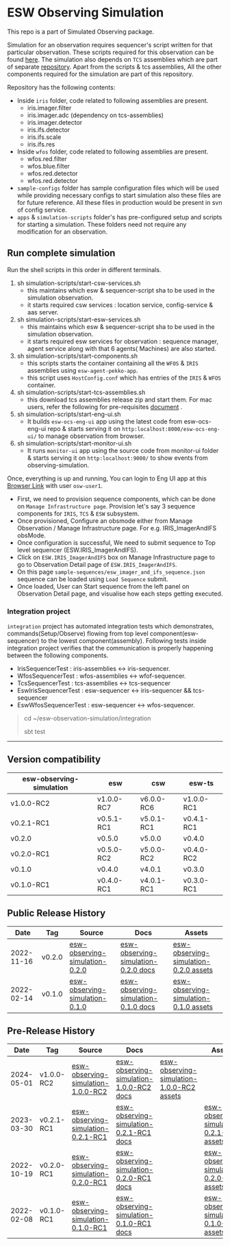 # ESW Observing Simulation

This repo is a part of Simulated Observing package.

Simulation for an observation requires sequencer's script written for that particular observation. These scripts
required for this observation can be
found [here](https://github.com/tmtsoftware/sequencer-scripts/tree/esw-observing-simulation). The simulation also
depends on `TCS` assemblies which are part of separate [repository](https://github.com/tmtsoftware/tcs-vslice-0.4).
Apart from the scripts & tcs assemblies, All the other components required for the simulation are part of this
repository.

Repository has the following contents:

- Inside `iris` folder, code related to following assemblies are present.
    - iris.imager.filter
    - iris.imager.adc (dependency on tcs-assemblies)
    - iris.imager.detector
    - iris.ifs.detector
    - iris.ifs.scale
    - iris.ifs.res
- Inside `wfos` folder, code related to following assemblies are present.
    - wfos.red.filter
    - wfos.blue.filter
    - wfos.red.detector
    - wfos.red.detector
- `sample-configs` folder has sample configuration files which will be used while providing necessary configs to start
  simulation also these files are for future reference. All these files in production would be present in svn of config
  service.
- `apps` & `simulation-scripts` folder's has pre-configured setup and scripts for starting a simulation. These folders
  need not require any modification for an observation.

## Run complete simulation

Run the shell scripts in this order in different terminals.

1. sh simulation-scripts/start-csw-services.sh
    - this maintains which esw & sequencer-script sha to be used in the simulation observation.
    - it starts required csw services : location service, config-service & aas server.
2. sh simulation-scripts/start-esw-services.sh
    - this maintains which esw & sequencer-script sha to be used in the simulation observation.
    - it starts required esw services for observation : sequence manager, agent service along with that 6 agents(
      Machines) are also started.
3. sh simulation-scripts/start-components.sh
    - this scripts starts the container containing all the `WFOS` & `IRIS` assemblies using `esw-agent-pekko-app`.
    - this script uses `HostConfig.conf` which has entries of the `IRIS` & `WFOS` container.
4. sh simulation-scripts/start-tcs-assemblies.sh
    - this download tcs assemblies release zip and start them. For mac users, refer the following for
      pre-requisites [document](https://github.com/tmtsoftware/tcs-vslice-0.4#macos-12-monterey-intel-homebrew-installation-of-shared-library-dependencies)
      .
5. sh simulation-scripts/start-eng-ui.sh
    - It builds `esw-ocs-eng-ui` app using the latest code from esw-ocs-eng-ui repo & starts serving it
      on `http:localhost:8000/esw-ocs-eng-ui/` to manage observation from browser.
6. sh simulation-scripts/start-monitor-ui.sh
    - It runs `monitor-ui` app using the source code from monitor-ui folder & starts serving it
      on `http:localhost:9000/` to show events from observing-simulation.

Once, everything is up and running, You can login to Eng UI app at
this [Browser Link](http://localhost:8000/esw-ocs-eng-ui/) with user `osw-user1`.

- First, we need to provision sequence components, which can be done on `Manage Infrastructure page`. Provision let's
  say 3 sequence components for `IRIS`, `TCS` & `ESW` subsystem.
- Once provisioned, Configure an obsmode either from Manage Observation / Manage Infrastructure page. For e.g.
  IRIS_ImagerAndIFS obsMode.
- Once configuration is successful, We need to submit sequence to Top level sequencer (ESW.IRIS_ImagerAndIFS).
- Click on `ESW.IRIS_ImagerAndIFS` box on Manage Infrastructure page to go to Observation Detail page
  of `ESW.IRIS_ImagerAndIFS`.
- On this page `sample-sequences/esw_imager_and_ifs_sequence.json` sequence can be loaded using `Load Sequence` submit.
- Once loaded, User can Start sequence from the left panel on Observation Detail page, and visualise how each steps
  getting executed.

### Integration project

`integration` project has automated integration tests which demonstrates, commands(Setup/Observe) flowing from top level
component(esw-sequencer) to the lowest component(assembly). Following tests inside integration project verifies that the
communication is properly happening between the following components.

- IrisSequencerTest : iris-assemblies <-> iris-sequencer.
- WfosSequencerTest : wfos-assemblies <-> wfof-sequencer.
- TcsSequencerTest : tcs-assemblies <-> tcs-sequencer
- EswIrisSequencerTest : esw-sequencer <-> iris-sequencer && tcs-sequencer
- EswWfosSequencerTest : esw-sequencer <-> wfos-sequencer.

> cd ~/esw-observation-simulation/integration
>
> sbt test
---

## Version compatibility

| esw-observing-simulation | esw        | csw        | esw-ts     |
|--------------------------|------------|------------|------------|
| v1.0.0-RC2               | v1.0.0-RC7 | v6.0.0-RC6 | v1.0.0-RC1 |
| v0.2.1-RC1               | v0.5.1-RC1 | v5.0.1-RC1 | v0.4.1-RC1 |
| v0.2.0                   | v0.5.0     | v5.0.0     | v0.4.0     |
| v0.2.0-RC1               | v0.5.0-RC2 | v5.0.0-RC2 | v0.4.0-RC2 |
| v0.1.0                   | v0.4.0     | v4.0.1     | v0.3.0     |
| v0.1.0-RC1               | v0.4.0-RC1 | v4.0.1-RC1 | v0.3.0-RC1 |

## Public Release History

| Date       | Tag    | Source                                                                                                | Docs                                                                                                                 | Assets                                                                                                               |
|------------|--------|-------------------------------------------------------------------------------------------------------|----------------------------------------------------------------------------------------------------------------------|----------------------------------------------------------------------------------------------------------------------|
| 2022-11-16 | v0.2.0 | [esw-observing-simulation-0.2.0](https://github.com/tmtsoftware/esw-observing-simulation/tree/v0.2.0) | [esw-observing-simulation-0.2.0 docs](https://github.com/tmtsoftware/esw-observing-simulation/blob/v0.2.0/README.md) | [esw-observing-simulation-0.2.0 assets](https://github.com/tmtsoftware/esw-observing-simulation/releases/tag/v0.2.0) |
| 2022-02-14 | v0.1.0 | [esw-observing-simulation-0.1.0](https://github.com/tmtsoftware/esw-observing-simulation/tree/v0.1.0) | [esw-observing-simulation-0.1.0 docs](https://github.com/tmtsoftware/esw-observing-simulation/blob/v0.1.0/README.md) | [esw-observing-simulation-0.1.0 assets](https://github.com/tmtsoftware/esw-observing-simulation/releases/tag/v0.1.0) |

## Pre-Release History

| Date       | Tag        | Source                                                                                                        | Docs                                                                                                                     |     | Assets                                                                                                                       |
|------------|------------|---------------------------------------------------------------------------------------------------------------|--------------------------------------------------------------------------------------------------------------------------|-----|------------------------------------------------------------------------------------------------------------------------------|
| 2024-05-01 | v1.0.0-RC2 | [esw-observing-simulation-1.0.0-RC2](https://github.com/tmtsoftware/esw-observing-simulation/tree/v1.0.0-RC2) | [esw-observing-simulation-1.0.0-RC2 docs](https://github.com/tmtsoftware/esw-observing-simulation/blob/v1.0.0-RC2/README.md) | [esw-observing-simulation-1.0.0-RC2 assets](https://github.com/tmtsoftware/esw-observing-simulation/releases/tag/v1.0.0-RC2) |
| 2023-03-30 | v0.2.1-RC1 | [esw-observing-simulation-0.2.1-RC1](https://github.com/tmtsoftware/esw-observing-simulation/tree/v0.2.1-RC1) | [esw-observing-simulation-0.2.1-RC1 docs](https://github.com/tmtsoftware/esw-observing-simulation/blob/v0.2.1/README.md) |     | [esw-observing-simulation-0.2.1-RC1 assets](https://github.com/tmtsoftware/esw-observing-simulation/releases/tag/v0.2.1-RC1) |
| 2022-10-19 | v0.2.0-RC1 | [esw-observing-simulation-0.2.0-RC1](https://github.com/tmtsoftware/esw-observing-simulation/tree/v0.2.0-RC1) | [esw-observing-simulation-0.2.0-RC1 docs](https://github.com/tmtsoftware/esw-observing-simulation/blob/v0.2.0/README.md) |     | [esw-observing-simulation-0.2.0-RC1 assets](https://github.com/tmtsoftware/esw-observing-simulation/releases/tag/v0.2.0-RC1) |
| 2022-02-08 | v0.1.0-RC1 | [esw-observing-simulation-0.1.0-RC1](https://github.com/tmtsoftware/esw-observing-simulation/tree/v0.1.0-RC1) | [esw-observing-simulation-0.1.0-RC1 docs](https://github.com/tmtsoftware/esw-observing-simulation/blob/v0.1.0/README.md) |     | [esw-observing-simulation-0.1.0-RC1 assets](https://github.com/tmtsoftware/esw-observing-simulation/releases/tag/v0.1.0-RC1) |
